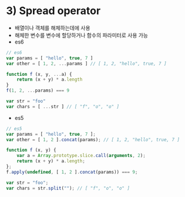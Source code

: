 # 3\) Spread operator

* 배열이나 객체를 해체하는데에 사용
* 해체한 변수를 변수에 할당하거나 함수의 파라미터로 사용 가능
* es6

```javascript
// es6
var params = [ "hello", true, 7 ]
var other = [ 1, 2, ...params ] // [ 1, 2, "hello", true, 7 ]

function f (x, y, ...a) {
    return (x + y) * a.length
}
f(1, 2, ...params) === 9

var str = "foo"
var chars = [ ...str ] // [ "f", "o", "o" ]
```

* es5

```javascript
// es5
var params = [ "hello", true, 7 ];
var other = [ 1, 2 ].concat(params); // [ 1, 2, "hello", true, 7 ]

function f (x, y) {
    var a = Array.prototype.slice.call(arguments, 2);
    return (x + y) * a.length;
};
f.apply(undefined, [ 1, 2 ].concat(params)) === 9;

var str = "foo";
var chars = str.split(""); // [ "f", "o", "o" ]
```

